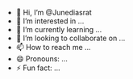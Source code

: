 - 👋 Hi, I’m @Junediasrat
- 👀 I’m interested in ...
- 🌱 I’m currently learning ...
- 💞️ I’m looking to collaborate on ...
- 📫 How to reach me ...
- 😄 Pronouns: ...
- ⚡ Fun fact: ...

<!---
Junediasrat/Junediasrat is a ✨ special ✨ repository because its `README.md` (this file) appears on your GitHub profile.
You can click the Preview link to take a look at your changes.
--->
